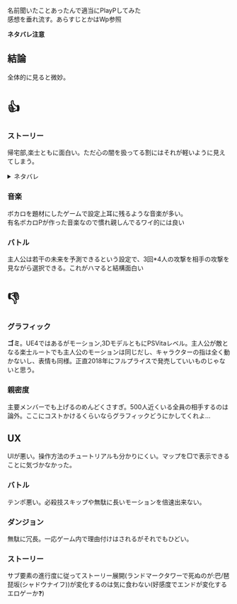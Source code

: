 名前聞いたことあったんで適当にPlayPしてみた<br>感想を垂れ流す。あらすじとかはWp参照

**ネタバレ注意**

## 結論

全体的に見ると微妙。

# 👍

### ストーリー

帰宅部,楽士ともに面白い。ただ心の闇を扱ってる割にはそれが軽いように見えてしまう。

<details>
<summary>ネタバレ</summary>
帰宅部はまあ予想通り。ただ、全体を通してソーン(棗)が暴れただけのような気もする<br>
楽士ルートは絶望でいい。<br>正直こっちのルートを正史に取ったほうがゲームとしては面白い気がする
最後の罵倒も好き
</details>

<div>
<summary></summary>
</div>

### 音楽

ボカロを題材にしたゲームで設定上耳に残るような音楽が多い。<br>有名ボカロPが作った音楽なので慣れ親しんでるワイ的には良い

### バトル

主人公は若干の未来を予測できるという設定で、3回*4人の攻撃を相手の攻撃を見ながら選択できる。これがハマると結構面白い

# 👎

### グラフィック

**ゴミ**。UE4ではあるがモーション,3DモデルともにPSVitaレベル。主人公が敵となる楽士ルートでも主人公のモーションは同じだし、キャラクターの指は全く動かないし、表情も同様。正直2018年にフルプライスで発売していいものじゃないと思う。

### 親密度

主要メンバーでも上げるのめんどくさすぎ。500人近くいる全員の相手するのは論外。ここにコストかけるくらいならグラフィックどうにかしてくれよ…

## UX

UIが悪い。操作方法のチュートリアルも分かりにくい。マップを□で表示できることに気づかなかった。

### バトル

テンポ悪い。必殺技スキップや無駄に長いモーションを倍速出来ない。

### ダンジョン

無駄に冗長。一応ゲーム内で理由付けはされるがそれでもひどい。

### ストーリー

サブ要素の進行度に従ってストーリー展開(ランドマークタワーで死ぬのが:巴/琶琵坂(シャドウナイフ))が変化するのは気に食わない(好感度でエンドが変化するエロゲーか❓)
